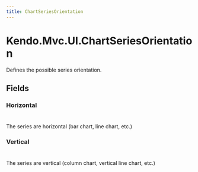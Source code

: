 ```yaml
---
title: ChartSeriesOrientation
---
```


# Kendo.Mvc.UI.ChartSeriesOrientation
Defines the possible series orientation.


## Fields


### Horizontal
#
The series are horizontal (bar chart, line chart, etc.)

### Vertical
#
The series are vertical (column chart, vertical line chart, etc.)




